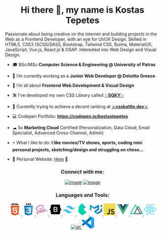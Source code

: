 <h1 align="center">Hi there 👋, my name is Kostas Tepetes </h1>
Passionate about being creative on the internet and building projects in the Web as a Frontend Developer, with an eye for UI/UX Design. Skilled in HTML5, CSS3 (SCSS/SASS, Bootstrap, Tailwind CSS, Bulma, MaterialUI), JavaScript, Vue.js, React.js & GSAP. Interested into Web Design and Visual Design.

- :mortar_board: BSc/MSc **Computer Science & Engineering @ University of Patras**

- 🔭 I’m currently working as a **Junior Web Developer @ Deloitte Greece**

- :art: I’m all about **Frontend Web Development & Visual Design**

- 🛠 I've developed my own CSS Library called <a href="https://github.com/kostastepetes/sqky-css-library" target="_blank"> ✨**SQKY**✨ </a>

- 🚀 Currently trying to achieve a decent ranking at <a href="https://cssbattle.dev/player/kostastepetes" target="_blank"> ⚔**cssbattle.dev**⚔ </a> 

- :computer: Codepen Portfolio: **https://codepen.io/kostastepetes**

- ☁ 5x **Marketing Cloud** Certified  (Personalization, Data Cloud, Email Specialist, Advanced Cross-Channel, Admin)

- ⚡ What I like to do: **I like movies/TV shows, sports, coding mini personal projects, sketching/design and struggling on chess...**

- 🚀 Personal Website: <a href="https://kostastepetes.netlify.app/" target="_blank">Here</a> 🚀

<h3 align="center">Connect with me:</h3>
<div align="center">

[![image](https://img.shields.io/badge/LinkedIn-0077B5?style=for-the-badge&logo=linkedin&logoColor=white)](https://www.linkedin.com/in/kostas-tepetes/)
[![image](https://img.shields.io/badge/Gmail-D14836?style=for-the-badge&logo=gmail&logoColor=white)](mailto:ktepetes9@gmail.com)
  
</div>

<h3 align="center">Languages and Tools:</h3>

<p align="center"> 
  <a href="https://www.w3.org/html/" target="_blank"> 
    <img src="https://raw.githubusercontent.com/devicons/devicon/master/icons/html5/html5-original-wordmark.svg" alt="html5" width="40" height="40"/> 
  </a>
  <a href="https://www.w3schools.com/css/" target="_blank"> 
    <img src="https://raw.githubusercontent.com/devicons/devicon/master/icons/css3/css3-original-wordmark.svg" alt="css3" width="40" height="40"/> 
  </a>
  <a href="https://sass-lang.com/" target="_blank"> 
    <img src="https://raw.githubusercontent.com/devicons/devicon/master/icons/sass/sass-original.svg" alt="sass" width="40" height="40"/> 
  </a>
  <a href="https://getbootstrap.com/" target="_blank"> 
    <img src="https://raw.githubusercontent.com/devicons/devicon/master/icons/bootstrap/bootstrap-plain.svg" alt="bootstrap" width="40" height="40"/> 
  </a>
  <a href="https://tailwindcss.com/" target="_blank"> 
    <img src="https://raw.githubusercontent.com/devicons/devicon/master/icons/tailwindcss/tailwindcss-plain.svg" alt="tailwindcss" width="40" height="40"/> 
  </a>
    <a href="https://bulma.io/" target="_blank"> 
    <img src="https://raw.githubusercontent.com/devicons/devicon/master/icons/bulma/bulma-plain.svg" alt="bulma" width="40" height="40"/> 
  </a>
  <a href="https://mui.com/" target="_blank"> 
    <img src="https://raw.githubusercontent.com/devicons/devicon/master/icons/materialui/materialui-original.svg" alt="materialui" width="40" height="40"/> 
  </a>
  <a href="https://developer.mozilla.org/en-US/docs/Web/JavaScript" target="_blank"> 
    <img src="https://raw.githubusercontent.com/devicons/devicon/master/icons/javascript/javascript-original.svg" alt="javascript" width="40" height="40"/> 
  </a> 
  <a href="https://vuejs.org/" target="_blank"> 
    <img src="https://raw.githubusercontent.com/devicons/devicon/master/icons/vuejs/vuejs-original.svg" alt="vuejs" width="40" height="40"/> 
  </a>
  <a href="https://nuxt.com/" target="_blank"> 
    <img src="https://raw.githubusercontent.com/devicons/devicon/master/icons/nuxtjs/nuxtjs-original.svg" alt="nuxt" width="40" height="40"/> 
  </a>
  <a href="https://reactjs.org/" target="_blank"> 
    <img src="https://raw.githubusercontent.com/devicons/devicon/master/icons/react/react-original.svg" alt="reactjs" width="40" height="40"/> 
  </a>
  <a href="https://git-scm.com/" target="_blank"> 
    <img src="https://www.vectorlogo.zone/logos/git-scm/git-scm-icon.svg" alt="git" width="40" height="40"/> 
  </a>
  <a href="https://code.visualstudio.com/" target="_blank"> 
    <img src="https://raw.githubusercontent.com/devicons/devicon/master/icons/vscode/vscode-original.svg" alt="vscode" width="40" height="40"/> 
  </a>
</p>
